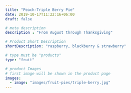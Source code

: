 ```yaml
---
title: "Peach-Triple Berry Pie"
date: 2019-10-17T11:22:16+06:00
draft: false

# meta description
description : "From August through Thanksgiving"

# Product Short Description
shortDescription: "raspberry, blackberry & strawberry"

# type must be "products"
type: "fruit"

# product Images
# first image will be shown in the product page
images:
  - image: "images/fruit-pies/triple-berry.jpg"
---
```

